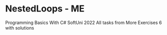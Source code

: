 # NestedLoops - ME
Programming Basics With C# SoftUni 2022
All tasks from More Exercises 6 with solutions 
